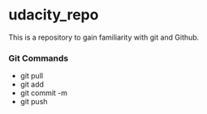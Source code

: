 # udacity_repo
This is a repository to gain familiarity with git and Github.

### Git Commands
* git pull
* git add
* git commit -m
* git push
